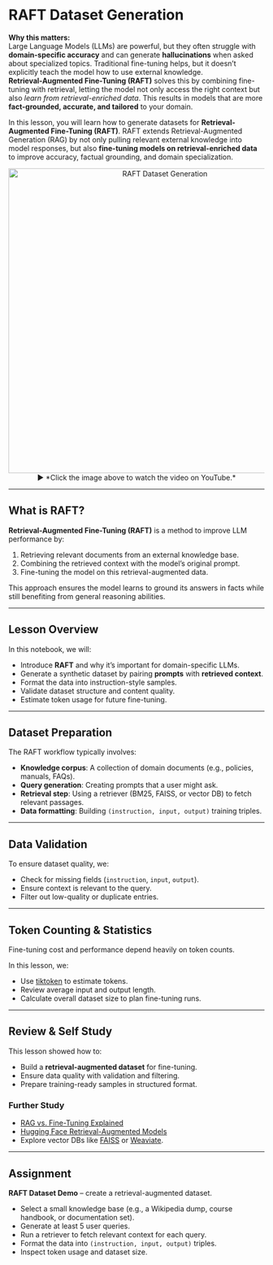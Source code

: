 # RAFT Dataset Generation

**Why this matters:**  
Large Language Models (LLMs) are powerful, but they often struggle with **domain-specific accuracy** and can generate **hallucinations** when asked about specialized topics. Traditional fine-tuning helps, but it doesn’t explicitly teach the model how to use external knowledge.  
**Retrieval-Augmented Fine-Tuning (RAFT)** solves this by combining fine-tuning with retrieval, letting the model not only access the right context but also *learn from retrieval-enriched data*. This results in models that are more **fact-grounded, accurate, and tailored** to your domain.

In this lesson, you will learn how to generate datasets for **Retrieval-Augmented Fine-Tuning (RAFT)**. RAFT extends Retrieval-Augmented Generation (RAG) by not only pulling relevant external knowledge into model responses, but also **fine-tuning models on retrieval-enriched data** to improve accuracy, factual grounding, and domain specialization.  


<p align="center">
  <a href="https://youtu.be/YOUR_VIDEO_LINK" target="_blank">
    <img src="https://github.com/atp224/aiDAPTIV-Training-Course/blob/main/assets/raft_dataset_generation.png" alt="RAFT Dataset Generation" width="600"/>
  </a>  
  <br>
  ▶️ *Click the image above to watch the video on YouTube.*
</p>

---

## What is RAFT?

**Retrieval-Augmented Fine-Tuning (RAFT)** is a method to improve LLM performance by:  
1. Retrieving relevant documents from an external knowledge base.  
2. Combining the retrieved context with the model’s original prompt.  
3. Fine-tuning the model on this retrieval-augmented data.  

This approach ensures the model learns to ground its answers in facts while still benefiting from general reasoning abilities.

---

## Lesson Overview

In this notebook, we will:  
- Introduce **RAFT** and why it’s important for domain-specific LLMs.  
- Generate a synthetic dataset by pairing **prompts** with **retrieved context**.  
- Format the data into instruction-style samples.  
- Validate dataset structure and content quality.  
- Estimate token usage for future fine-tuning.  

---

## Dataset Preparation

The RAFT workflow typically involves:  
- **Knowledge corpus**: A collection of domain documents (e.g., policies, manuals, FAQs).  
- **Query generation**: Creating prompts that a user might ask.  
- **Retrieval step**: Using a retriever (BM25, FAISS, or vector DB) to fetch relevant passages.  
- **Data formatting**: Building `(instruction, input, output)` training triples.  

---

## Data Validation

To ensure dataset quality, we:  
- Check for missing fields (`instruction`, `input`, `output`).  
- Ensure context is relevant to the query.  
- Filter out low-quality or duplicate entries.  

---

## Token Counting & Statistics

Fine-tuning cost and performance depend heavily on token counts.  

In this lesson, we:  
- Use [tiktoken](https://github.com/openai/tiktoken) to estimate tokens.  
- Review average input and output length.  
- Calculate overall dataset size to plan fine-tuning runs.  

---

## Review & Self Study

This lesson showed how to:  
- Build a **retrieval-augmented dataset** for fine-tuning.  
- Ensure data quality with validation and filtering.  
- Prepare training-ready samples in structured format.  

### Further Study
- [RAG vs. Fine-Tuning Explained](https://www.ibm.com/think/topics/rag-vs-fine-tuning)  
- [Hugging Face Retrieval-Augmented Models](https://huggingface.co/docs/transformers/main/en/model_doc/rag)  
- Explore vector DBs like [FAISS](https://faiss.ai/) or [Weaviate](https://weaviate.io/).  

---

## Assignment

**RAFT Dataset Demo** – create a retrieval-augmented dataset.  
- Select a small knowledge base (e.g., a Wikipedia dump, course handbook, or documentation set).  
- Generate at least 5 user queries.  
- Run a retriever to fetch relevant context for each query.  
- Format the data into `(instruction, input, output)` triples.  
- Inspect token usage and dataset size.  
